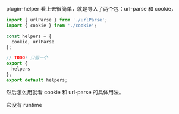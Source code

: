 plugin-helper 看上去很简单，就是导入了两个包：url-parse 和 cookie，

```javascript
import { urlParse } from './urlParse';
import { cookie } from './cookie';

const helpers = {
  cookie, urlParse
};

// TODO: 只留一个
export {
  helpers
};
export default helpers;
```

然后怎么用就看 cookie 和 url-parse 的具体用法。

它没有 runtime